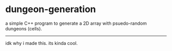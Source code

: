 # dungeon-generation
a simple C++ program to generate a 2D array with psuedo-random dungeons (cells).

---

idk why i made this. its kinda cool.
